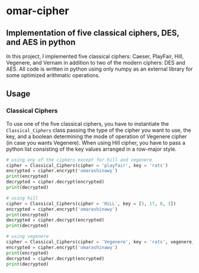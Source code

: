 # omar-cipher
## Implementation of five classical ciphers, DES, and AES in python
In this project, I implemented five classical ciphers: Caeser, PlayFair, Hill, Vegenere, and Vernam in addition to two of the modern ciphers: DES and AES. All code is written in python using only numpy as an external library for some optimized arithmatic operations.
## Usage
### Classical Ciphers
To use one of the five classical ciphers, you have to instantiate the `Classical_Ciphers` class passing the type of the cipher you want to use, the key, and a boolean determining the mode of operation of Vegenere cipher (in case you wants Vegenere). When using Hill cipher, you have to pass a python list consisting of the key values arranged in a row-major style. 
```python
# using any of the ciphers except for hill and vegenere
cipher = Classical_Ciphers(cipher = 'playfair', key = 'rats')
encrypted = cipher.encrypt('omarashinawy')
print(encrypted)
decrypted = cipher.decrypt(encrypted)
print(decrypted)
```
```python
# using hill
cipher = Classical_Ciphers(cipher = 'HiLL', key = [5, 17, 8, 3])
encrypted = cipher.encrypt('omarashinawy')
print(encrypted)
decrypted = cipher.decrypt(encrypted)
print(decrypted)
```
```python
# using vegenere
cipher = Classical_Ciphers(cipher = 'Vegenere', key = 'rats', vegenere_auto_mode = True)
encrypted = cipher.encrypt('omarashinawy')
print(encrypted)
decrypted = cipher.decrypt(encrypted)
print(decrypted)
```
